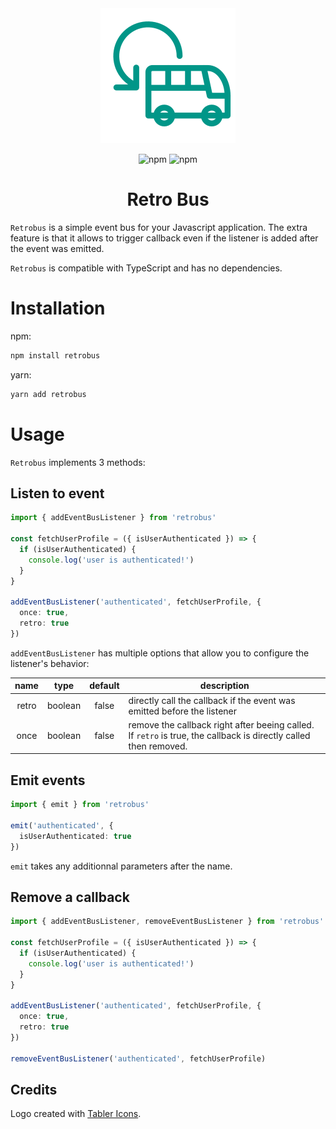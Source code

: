 <center>

<img src="docs/logo.svg" alt="logo">
  
![npm](https://img.shields.io/npm/v/retrobus?style=for-the-badge)
![npm](https://img.shields.io/npm/dm/retrobus?style=for-the-badge)

# Retro Bus

</center>

`Retrobus` is a simple event bus for your Javascript application. The extra feature is that it allows to trigger callback even if the listener is added after the event was emitted.

`Retrobus` is compatible with TypeScript and has no dependencies.

# Installation

npm:

```sh
npm install retrobus
```

yarn:

```sh
yarn add retrobus
```

# Usage

`Retrobus` implements 3 methods:

## Listen to event

```ts
import { addEventBusListener } from 'retrobus'

const fetchUserProfile = ({ isUserAuthenticated }) => {
  if (isUserAuthenticated) {
    console.log('user is authenticated!')
  }
}

addEventBusListener('authenticated', fetchUserProfile, {
  once: true,
  retro: true
})
```

`addEventBusListener` has multiple options that allow you to configure the listener's behavior:

| name  |  type   | default | description                                                                                                      |
| :---: | :-----: | :-----: | ---------------------------------------------------------------------------------------------------------------- |
| retro | boolean |  false  | directly call the callback if the event was emitted before the listener                                          |
| once  | boolean |  false  | remove the callback right after beeing called. If `retro` is true, the callback is directly called then removed. |

## Emit events

```ts
import { emit } from 'retrobus'

emit('authenticated', {
  isUserAuthenticated: true
})
```

`emit` takes any additionnal parameters after the name.

## Remove a callback

```ts
import { addEventBusListener, removeEventBusListener } from 'retrobus'

const fetchUserProfile = ({ isUserAuthenticated }) => {
  if (isUserAuthenticated) {
    console.log('user is authenticated!')
  }
}

addEventBusListener('authenticated', fetchUserProfile, {
  once: true,
  retro: true
})

removeEventBusListener('authenticated', fetchUserProfile)
```

## Credits

Logo created with [Tabler Icons](https://tablericons.com/).
